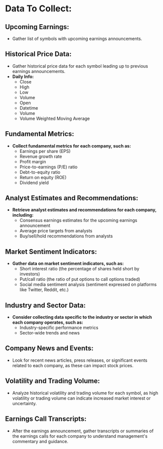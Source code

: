 # Data To Collect:

## Upcoming Earnings:
- Gather list of symbols with upcoming earnings announcements.

## Historical Price Data:
- Gather historical price data for each symbol leading up to previous earnings announcements.
- **Daily Info:**
    - Close
    - High
    - Low
    - Volume
    - Open
    - Datetime
    - Volume
    - Volume Weighted Moving Average

## Fundamental Metrics:
+ **Collect fundamental metrics for each company, such as:**
    - Earnings per share (EPS)
    -  Revenue growth rate
    - Profit margin
    - Price-to-earnings (P/E) ratio
    - Debt-to-equity ratio
    - Return on equity (ROE)
    - Dividend yield

## Analyst Estimates and Recommendations:
+ **Retrieve analyst estimates and recommendations for each company, including:**
    - Consensus earnings estimates for the upcoming earnings announcement
    - Average price targets from analysts
    - Buy/sell/hold recommendations from analysts

## Market Sentiment Indicators:
+ **Gather data on market sentiment indicators, such as:**
    - Short interest ratio (the percentage of shares held short by investors)
    - Put/call ratio (the ratio of put options to call options traded)
    - Social media sentiment analysis (sentiment expressed on platforms like Twitter, Reddit, etc.)

## Industry and Sector Data:
+ **Consider collecting data specific to the industry or sector in which each company operates, such as:**
    - Industry-specific performance metrics
    - Sector-wide trends and news

## Company News and Events:
- Look for recent news articles, press releases, or significant events related to each company, as these can impact stock prices.

## Volatility and Trading Volume:
- Analyze historical volatility and trading volume for each symbol, as high volatility or trading volume can indicate increased market interest or uncertainty.

## Earnings Call Transcripts:
- After the earnings announcement, gather transcripts or summaries of the earnings calls for each company to understand management's commentary and guidance.